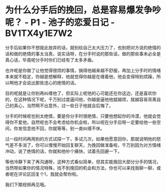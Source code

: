 # 为什么分手后的挽回，总是容易爆发争吵呢？ - P1 - 池子的恋爱日记 - BV1TX4y1E7W2

分手后如果你不想就此放弃的话，就别给自己太大压力了，也别把对方说的绝情的话和做的绝情的事太当真，说实话呀，在分手时说的那些话，做的那些事未必全是真心话，毕竟呢分手时你们已经有了太多矛盾。

也许呢是你做了让他觉得很烦的事情，搞得他越来越不舒服，再加上分手时的情绪本来就不稳定，你越是想解释，他就觉得你越是在缠着他，他会变得特别烦躁，所以啊他才会说出那些违心的绝情的话。

目的呢就是让你别再纠缠他了，但实际上呢他的心可能还在你这边，还是喜欢你的，在这种情况下呢，千万别过度逼问他，你越是逼他他就越烦，就越容易背离自己的真心，当然啊不出意外，过一些日子他就会后悔了。

分手的时候呢也别太绝情，要是你分手时很绝情，只要他想起你的冷漠，他就会觉得你不爱他，自然呢也不会考虑给你机会啦，所以呢在分手后呀一定要给他一些空间，你发信息他不回，你就等等，别一直纠缠不休。

过一段时间再用别的方式试探一下，多试几次，如果他愿意回你，那就说明他的怒气差不多消了，你可以慢慢开始回复聊天，为挽回做准备啦，千万别因为对方情绪冲动，说了绝情的话，你就和他吵个痛快，试着先回避一下。

等他冷静下来了再沟通呀，这种方式看似简单，但其实能挽回大部分分手的情况，当然呀如果你的情况特殊，找不到挽回的机会和方法，你也可以来找我聊一聊，或者呢在评论区回复个1，我就会帮你啦。

我们下期视频再见哦。